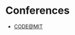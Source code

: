 # Conferences

- [CODE@MIT](https://ide.mit.edu/events/2023-conference-on-digital-experimentation-mit-codemit/)
